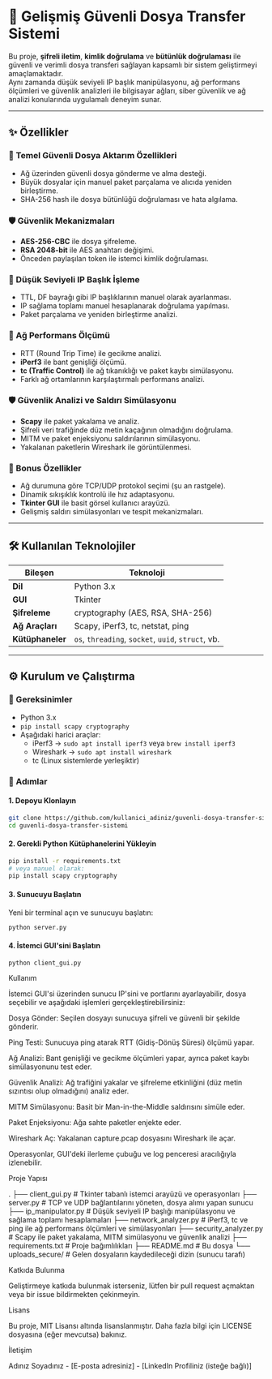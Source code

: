 # 🚀 Gelişmiş Güvenli Dosya Transfer Sistemi

Bu proje, **şifreli iletim**, **kimlik doğrulama** ve **bütünlük doğrulaması** ile güvenli ve verimli dosya transferi sağlayan kapsamlı bir sistem geliştirmeyi amaçlamaktadır.  
Aynı zamanda düşük seviyeli IP başlık manipülasyonu, ağ performans ölçümleri ve güvenlik analizleri ile bilgisayar ağları, siber güvenlik ve ağ analizi konularında uygulamalı deneyim sunar.

---

## ✨ Özellikler

### 🔐 Temel Güvenli Dosya Aktarım Özellikleri
- Ağ üzerinden güvenli dosya gönderme ve alma desteği.
- Büyük dosyalar için manuel paket parçalama ve alıcıda yeniden birleştirme.
- SHA-256 hash ile dosya bütünlüğü doğrulaması ve hata algılama.

### 🛡️ Güvenlik Mekanizmaları
- **AES-256-CBC** ile dosya şifreleme.
- **RSA 2048-bit** ile AES anahtarı değişimi.
- Önceden paylaşılan token ile istemci kimlik doğrulaması.

### 🧠 Düşük Seviyeli IP Başlık İşleme
- TTL, DF bayrağı gibi IP başlıklarının manuel olarak ayarlanması.
- IP sağlama toplamı manuel hesaplanarak doğrulama yapılması.
- Paket parçalama ve yeniden birleştirme analizi.

### 📡 Ağ Performans Ölçümü
- RTT (Round Trip Time) ile gecikme analizi.
- **iPerf3** ile bant genişliği ölçümü.
- **tc (Traffic Control)** ile ağ tıkanıklığı ve paket kaybı simülasyonu.
- Farklı ağ ortamlarının karşılaştırmalı performans analizi.

### 🛡️ Güvenlik Analizi ve Saldırı Simülasyonu
- **Scapy** ile paket yakalama ve analiz.
- Şifreli veri trafiğinde düz metin kaçağının olmadığını doğrulama.
- MITM ve paket enjeksiyonu saldırılarının simülasyonu.
- Yakalanan paketlerin Wireshark ile görüntülenmesi.

### 🎁 Bonus Özellikler
- Ağ durumuna göre TCP/UDP protokol seçimi (şu an rastgele).
- Dinamik sıkışıklık kontrolü ile hız adaptasyonu.
- **Tkinter GUI** ile basit görsel kullanıcı arayüzü.
- Gelişmiş saldırı simülasyonları ve tespit mekanizmaları.

---

## 🛠️ Kullanılan Teknolojiler

| Bileşen         | Teknoloji                           |
|-----------------|--------------------------------------|
| **Dil**         | Python 3.x                           |
| **GUI**         | Tkinter                              |
| **Şifreleme**   | cryptography (AES, RSA, SHA-256)     |
| **Ağ Araçları** | Scapy, iPerf3, tc, netstat, ping     |
| **Kütüphaneler**| `os`, `threading`, `socket`, `uuid`, `struct`, vb. |

---

## ⚙️ Kurulum ve Çalıştırma

### 🔧 Gereksinimler
- Python 3.x
- `pip install scapy cryptography`
- Aşağıdaki harici araçlar:
  - iPerf3 → `sudo apt install iperf3` veya `brew install iperf3`
  - Wireshark → `sudo apt install wireshark`
  - tc (Linux sistemlerde yerleşiktir)

### 🧱 Adımlar

#### 1. Depoyu Klonlayın
```bash
git clone https://github.com/kullanici_adiniz/guvenli-dosya-transfer-sistemi.git
cd guvenli-dosya-transfer-sistemi
```

#### 2. Gerekli Python Kütüphanelerini Yükleyin
```bash
pip install -r requirements.txt
# veya manuel olarak:
pip install scapy cryptography
```

#### 3. Sunucuyu Başlatın
Yeni bir terminal açın ve sunucuyu başlatın:
```bash
python server.py
```

#### 4. İstemci GUI'sini Başlatın
```bash
python client_gui.py
```

Kullanım

İstemci GUI'si üzerinden sunucu IP'sini ve portlarını ayarlayabilir, dosya seçebilir ve aşağıdaki işlemleri gerçekleştirebilirsiniz:

Dosya Gönder: Seçilen dosyayı sunucuya şifreli ve güvenli bir şekilde gönderir.

Ping Testi: Sunucuya ping atarak RTT (Gidiş-Dönüş Süresi) ölçümü yapar.

Ağ Analizi: Bant genişliği ve gecikme ölçümleri yapar, ayrıca paket kaybı simülasyonunu test eder.

Güvenlik Analizi: Ağ trafiğini yakalar ve şifreleme etkinliğini (düz metin sızıntısı olup olmadığını) analiz eder.

MITM Simülasyonu: Basit bir Man-in-the-Middle saldırısını simüle eder.

Paket Enjeksiyonu: Ağa sahte paketler enjekte eder.

Wireshark Aç: Yakalanan capture.pcap dosyasını Wireshark ile açar.

Operasyonlar, GUI'deki ilerleme çubuğu ve log penceresi aracılığıyla izlenebilir.

Proje Yapısı

.
├── client_gui.py          # Tkinter tabanlı istemci arayüzü ve operasyonları
├── server.py              # TCP ve UDP bağlantılarını yöneten, dosya alımı yapan sunucu
├── ip_manipulator.py      # Düşük seviyeli IP başlığı manipülasyonu ve sağlama toplamı hesaplamaları
├── network_analyzer.py    # iPerf3, tc ve ping ile ağ performans ölçümleri ve simülasyonları
├── security_analyzer.py   # Scapy ile paket yakalama, MITM simülasyonu ve güvenlik analizi
├── requirements.txt       # Proje bağımlılıkları
├── README.md              # Bu dosya
└── uploads_secure/        # Gelen dosyaların kaydedileceği dizin (sunucu tarafı)

Katkıda Bulunma

Geliştirmeye katkıda bulunmak isterseniz, lütfen bir pull request açmaktan veya bir issue bildirmekten çekinmeyin.

Lisans

Bu proje, MIT Lisansı altında lisanslanmıştır. Daha fazla bilgi için LICENSE dosyasına (eğer mevcutsa) bakınız.

İletişim

Adınız Soyadınız - [E-posta adresiniz] - [LinkedIn Profiliniz (isteğe bağlı)]
